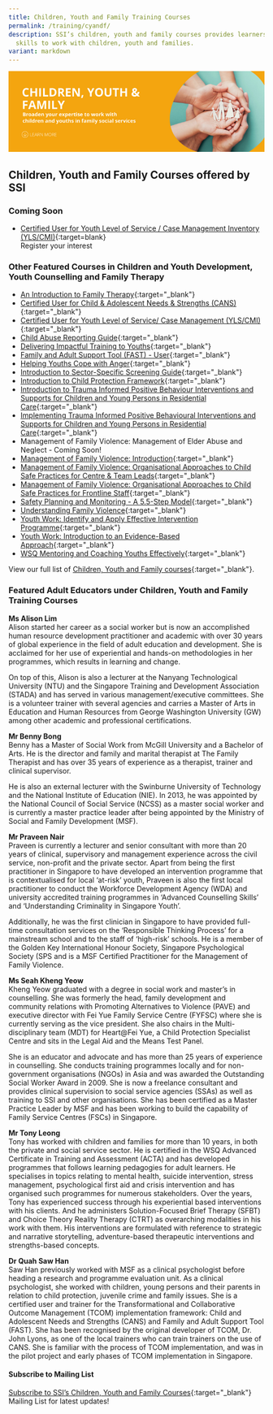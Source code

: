 ```yaml
---
title: Children, Youth and Family Training Courses
permalink: /training/cyandf/
description: SSI’s children, youth and family courses provides learners with the
  skills to work with children, youth and families.
variant: markdown
---
```

![Children &amp; Youth Development, Family Therapy / Family Violence Courses: Equip volunteers with skills to work with children, youth and families.](/images/cyf-banner.png)

## **Children, Youth and Family Courses offered by SSI**

### **Coming Soon**

- [Certified User for Youth Level of Service / Case Management Inventory (YLS/CMI)](https://iltms.ssi.gov.sg/registration/schedule?coursecode=SCYF5858){:target=blank}<br>Register your interest



### **Other Featured Courses in Children and Youth Development, Youth Counselling and Family Therapy**

 - [An Introduction to Family Therapy](https://iltms.ssi.gov.sg/Registration/schedule?coursecode=SCYF5646){:target="_blank"}  
 - [Certified User for Child &amp; Adolescent Needs &amp; Strengths (CANS)](https://iltms.ssi.gov.sg/Registration/schedule?coursecode=SCYF5894){:target="_blank"}  
 - [Certified User for Youth Level of Service/ Case Management (YLS/CMI)](https://iltms.ssi.gov.sg/Registration/schedule?coursecode=SCYF5858){:target="_blank"}   
 - [Child Abuse Reporting Guide](https://iltms.ssi.gov.sg/Registration/schedule?coursecode=SCYF434){:target="_blank"} 
 - [Delivering Impactful Training to Youths](https://iltms.ssi.gov.sg/Registration/schedule?coursecode=SCYF5340){:target="_blank"} 
 - [Family and Adult Support Tool (FAST) - User](https://iltms.ssi.gov.sg/Registration/schedule?coursecode=SCYF5936){:target="_blank"}  
 - [Helping Youths Cope with Anger](https://iltms.ssi.gov.sg/Registration/schedule?coursecode=SCYF5158){:target="_blank"} 
 - [Introduction to Sector-Specific Screening Guide](https://iltms.ssi.gov.sg/Registration/schedule?coursecode=SCYF436){:target="_blank"} 
 - [Introduction to Child Protection Framework](https://iltms.ssi.gov.sg/Registration/schedule?coursecode=SCYF435){:target="_blank"} 
 - [Introduction to Trauma Informed Positive Behaviour Interventions and Supports for Children and Young Persons in Residential Care](https://iltms.ssi.gov.sg/Registration/schedule?coursecode=SCYF278){:target="_blank"} 
 - [Implementing Trauma Informed Positive Behavioural Interventions and Supports for Children and Young Persons in Residential Care](https://iltms.ssi.gov.sg/Registration/schedule?coursecode=SCYF294){:target="_blank"}  
 - Management of Family Violence: Management of Elder Abuse and Neglect - Coming Soon!
 - [Management of Family Violence: Introduction](https://iltms.ssi.gov.sg/Registration/schedule?coursecode=SCYF197){:target="_blank"}
 - [Management of Family Violence: Organisational Approaches to Child Safe Practices for Centre &amp; Team Leads](https://iltms.ssi.gov.sg/Registration/schedule?coursecode=SCYF257){:target="_blank"}  
 - [Management of Family Violence: Organisational Approaches to Child Safe Practices for Frontline Staff](https://iltms.ssi.gov.sg/Registration/schedule?coursecode=SCYF258){:target="_blank"}   
  - [Safety Planning and Monitoring - A 5.5-Step Model](https://iltms.ssi.gov.sg/Registration/schedule?coursecode=SCYF233){:target="_blank"} 
 - [Understanding Family Violence](https://iltms.ssi.gov.sg/Registration/schedule?coursecode=SCYF437){:target="_blank"} 
 - [Youth Work: Identify and Apply Effective Intervention Programme](https://iltms.ssi.gov.sg/Registration/schedule?coursecode=SCYF80){:target="_blank"}  
 - [Youth Work: Introduction to an Evidence-Based Approach](https://iltms.ssi.gov.sg/Registration/schedule?coursecode=SCYF79){:target="_blank"}  
 - [WSQ Mentoring and Coaching Youths Effectively](https://iltms.ssi.gov.sg/Registration/schedule?coursecode=SCYF305){:target="_blank"}  

View our full list of [Children, Youth and Family courses](https://iltms.ssi.gov.sg/Registration/Course){:target="_blank"}.   

### **Featured Adult Educators under Children, Youth and Family Training Courses**

**Ms Alison Lim**   
Alison started her career as a social worker but is now an accomplished human resource development practitioner and academic with over 30 years of global experience in the field of adult education and development. She is acclaimed for her use of experiential and hands-on methodologies in her programmes, which results in learning and change.
 
On top of this, Alison is also a lecturer at the Nanyang Technological University (NTU) and the Singapore Training and Development Association (STADA) and has served in various management/executive committees. She is a volunteer trainer with several agencies and carries a Master of Arts in Education and Human Resources from George Washington University (GW) among other academic and professional certifications.

**Mr Benny Bong**   
Benny has a Master of Social Work from McGill University and a Bachelor of Arts. He is the director and family and marital therapist at The Family Therapist and has over 35 years of experience as a therapist, trainer and clinical supervisor.
 
He is also an external lecturer with the Swinburne University of Technology and the National Institute of Education (NIE). In 2013, he was appointed by the National Council of Social Service (NCSS) as a master social worker and is currently a master practice leader after being appointed by the Ministry of Social and Family Development (MSF).
 
**Mr Praveen Nair**   
Praveen is currently a lecturer and senior consultant with more than 20 years of clinical, supervisory and management experience across the civil service, non-profit and the private sector. Apart from being the first practitioner in Singapore to have developed an intervention programme that is contextualised for local ‘at-risk’ youth, Praveen is also the first local practitioner to conduct the Workforce Development Agency (WDA) and university accredited training programmes in ‘Advanced Counselling Skills’ and ‘Understanding Criminality in Singapore Youth’.
 
Additionally, he was the first clinician in Singapore to have provided full-time consultation services on the ‘Responsible Thinking Process’ for a mainstream school and to the staff of ‘high-risk’ schools. He is a member of the Golden Key International Honour Society, Singapore Psychological Society (SPS and is a MSF Certified Practitioner for the Management of Family Violence.
 
**Ms Seah Kheng Yeow**   
Kheng Yeow graduated with a degree in social work and master’s in counselling. She was formerly the head, family development and community relations with Promoting Alternatives to Violence (PAVE) and executive director with Fei Yue Family Service Centre (FYFSC) where she is currently serving as the vice president. She also chairs in the Multi-disciplinary team (MDT) for Heart@Fei Yue, a Child Protection Specialist Centre and sits in the Legal Aid and the Means Test Panel.
 
She is an educator and advocate and has more than 25 years of experience in counselling. She conducts training programmes locally and for non-government organisations (NGOs) in Asia and was awarded the Outstanding Social Worker Award in 2009. She is now a freelance consultant and provides clinical supervision to social service agencies (SSAs) as well as training to SSI and other organisations. She has been certified as a Master Practice Leader by MSF and has been working to build the capability of Family Service Centres (FSCs) in Singapore.

**Mr Tony Leong**  
Tony has worked with children and families for more than 10 years, in both the private and social service sector. He is certified in the WSQ Advanced Certificate in Training and Assessment (ACTA) and has developed programmes that follows learning pedagogies for adult learners. He specialises in topics relating to mental health, suicide intervention, stress management, psychological first aid and crisis intervention and has organised such programmes for numerous stakeholders. Over the years, Tony has experienced success through his experiential based interventions with his clients. And he administers Solution-Focused Brief Therapy (SFBT) and Choice Theory Reality Therapy (CTRT) as overarching modalities in his work with them. His interventions are formulated with reference to strategic and narrative storytelling, adventure-based therapeutic interventions and strengths-based concepts.
 
**Dr Quah Saw Han**   
Saw Han previously worked with MSF as a clinical psychologist before heading a research and programme evaluation unit. As a clinical psychologist, she worked with children, young persons and their parents in relation to child protection, juvenile crime and family issues. She is a certified user and trainer for the Transformational and Collaborative Outcome Management (TCOM) implementation framework: Child and Adolescent Needs and Strengths (CANS) and Family and Adult Support Tool (FAST). She has been recognised by the original developer of TCOM, Dr. John Lyons, as one of the local trainers who can train trainers on the use of CANS. She is familiar with the process of TCOM implementation, and was in the pilot project and early phases of TCOM implementation in Singapore.

#### **Subscribe to Mailing List**   
[Subscribe to SSI’s Children, Youth and Family Courses](https://form.gov.sg/#!/62062a0f8cb95c001235e55d){:target="_blank"} Mailing List for latest updates!